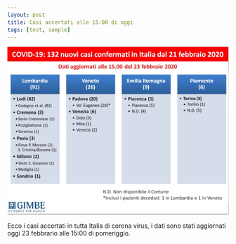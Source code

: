 ```yaml
---
layout: post
title: Casi accertati alle 15:00 di oggi
tags: [test, sample]
---
```

![Casi accertati](/assets/img/casi.jpg)

Ecco i casi accertati in tutta Italia di corona virus, i dati sono stati aggiornati oggi 23 febbrario alle 15:00 di pomeriggio.